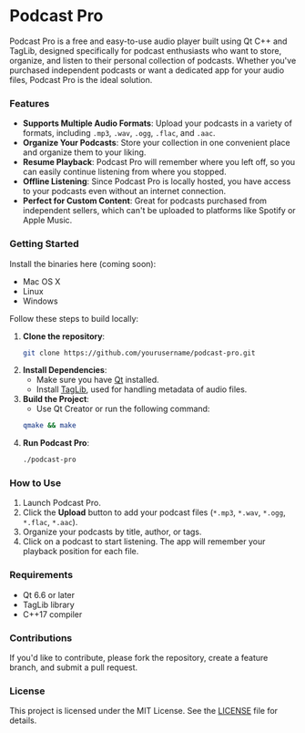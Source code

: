 # Podcast Pro

Podcast Pro is a free and easy-to-use audio player built using Qt C++ and TagLib, designed specifically for podcast enthusiasts who want to store, organize, and listen to their personal collection of podcasts. Whether you've purchased independent podcasts or want a dedicated app for your audio files, Podcast Pro is the ideal solution.

### Features

- **Supports Multiple Audio Formats**: Upload your podcasts in a variety of formats, including `.mp3`, `.wav`, `.ogg`, `.flac`, and `.aac`.
- **Organize Your Podcasts**: Store your collection in one convenient place and organize them to your liking.
- **Resume Playback**: Podcast Pro will remember where you left off, so you can easily continue listening from where you stopped.
- **Offline Listening**: Since Podcast Pro is locally hosted, you have access to your podcasts even without an internet connection.
- **Perfect for Custom Content**: Great for podcasts purchased from independent sellers, which can't be uploaded to platforms like Spotify or Apple Music.

### Getting Started
 
 Install the binaries here (coming soon):
 
 - Mac OS X
 - Linux
 - Windows

Follow these steps to build locally:

1. **Clone the repository**:
   ```sh
   git clone https://github.com/yourusername/podcast-pro.git
   ```
2. **Install Dependencies**:
   - Make sure you have [Qt](https://www.qt.io/download) installed.
   - Install [TagLib](https://taglib.org/), used for handling metadata of audio files.
3. **Build the Project**:
   - Use Qt Creator or run the following command:
   ```sh
   qmake && make
   ```
4. **Run Podcast Pro**:
   ```sh
   ./podcast-pro
   ```

### How to Use

1. Launch Podcast Pro.
2. Click the **Upload** button to add your podcast files (`*.mp3`, `*.wav`, `*.ogg`, `*.flac`, `*.aac`).
3. Organize your podcasts by title, author, or tags.
4. Click on a podcast to start listening. The app will remember your playback position for each file.

### Requirements

- Qt 6.6 or later
- TagLib library
- C++17 compiler

### Contributions

If you'd like to contribute, please fork the repository, create a feature branch, and submit a pull request.

### License

This project is licensed under the MIT License. See the [LICENSE](LICENSE) file for details.


